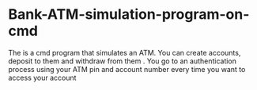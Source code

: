 # Bank-ATM-simulation-program-on-cmd
 The is a cmd program that simulates an ATM. You can create accounts, deposit to them and withdraw from them . You go to an authentication process using your ATM pin and account number every time you want to access your account
